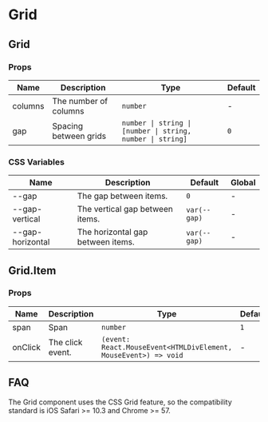 # Grid

<code src="./demos/index.tsx"></code>

## Grid

### Props

| Name    | Description           | Type                                                       | Default |
| ------- | --------------------- | ---------------------------------------------------------- | ------- |
| columns | The number of columns | `number`                                                   | -       |
| gap     | Spacing between grids | `number \| string \| [number \| string, number \| string]` | `0`     |

### CSS Variables

| Name             | Description                       | Default      | Global |
| ---------------- | --------------------------------- | ------------ | ------ |
| --gap            | The gap between items.            | `0`          | -      |
| --gap-vertical   | The vertical gap between items.   | `var(--gap)` | -      |
| --gap-horizontal | The horizontal gap between items. | `var(--gap)` | -      |

## Grid.Item

### Props

| Name    | Description      | Type                                                            | Default |
| ------- | ---------------- | --------------------------------------------------------------- | ------- |
| span    | Span             | `number`                                                        | `1`     |
| onClick | The click event. | `(event: React.MouseEvent<HTMLDivElement, MouseEvent>) => void` | -       |

## FAQ

The Grid component uses the CSS Grid feature, so the compatibility standard is iOS Safari >= 10.3 and Chrome >= 57.
